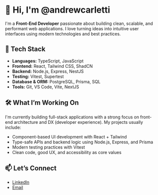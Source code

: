 # 👋 Hi, I'm @andrewcarletti

I'm a **Front-End Developer** passionate about building clean, scalable, and performant web applications. I love turning ideas into intuitive user interfaces using modern technologies and best practices.

## 🚀 Tech Stack

- **Languages:** TypeScript, JavaScript
- **Frontend:** React, Tailwind CSS, ShadCN
- **Backend:** Node.js, Express, NestJS
- **Testing:** Vitest, Supertest
- **Database & ORM:** PostgreSQL, Prisma, SQL
- **Tools:** Git, VS Code, Vite, NextJS

## 🛠️ What I’m Working On

I'm currently building full-stack applications with a strong focus on front-end architecture and DX (developer experience). My projects usually include:

- Component-based UI development with React + Tailwind  
- Type-safe APIs and backend logic using Node.js, Express, and Prisma  
- Modern testing practices with Vitest  
- Clean code, good UX, and accessibility as core values

## 📫 Let’s Connect

- [LinkedIn](https://www.linkedin.com/in/andrewcarletti)  
- [Email](mailto:andrew.carletti25@gmail.com)
